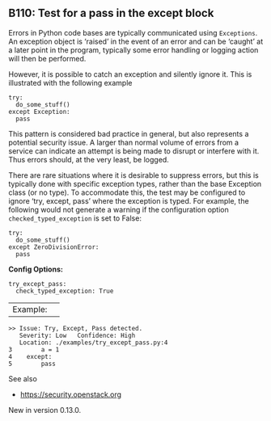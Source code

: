 B110: Test for a pass in the except block
-----------------------------------------

Errors in Python code bases are typically communicated using
`Exceptions`. An exception object is ‘raised’ in the event of an error
and can be ‘caught’ at a later point in the program, typically some
error handling or logging action will then be performed.

However, it is possible to catch an exception and silently ignore it.
This is illustrated with the following example

    try:
      do_some_stuff()
    except Exception:
      pass

This pattern is considered bad practice in general, but also represents
a potential security issue. A larger than normal volume of errors from a
service can indicate an attempt is being made to disrupt or interfere
with it. Thus errors should, at the very least, be logged.

There are rare situations where it is desirable to suppress errors, but
this is typically done with specific exception types, rather than the
base Exception class (or no type). To accommodate this, the test may be
configured to ignore ‘try, except, pass’ where the exception is typed.
For example, the following would not generate a warning if the
configuration option `checked_typed_exception` is set to False:

    try:
      do_some_stuff()
    except ZeroDivisionError:
      pass

**Config Options:**

    try_except_pass:
      check_typed_exception: True

|          |     |
|----------|-----|
| Example: |     |

    >> Issue: Try, Except, Pass detected.
       Severity: Low   Confidence: High
       Location: ./examples/try_except_pass.py:4
    3        a = 1
    4    except:
    5        pass

See also

-   <a href="https://security.openstack.org" class="uri reference external">https://security.openstack.org</a>

<span class="versionmodified">New in version 0.13.0.</span>
